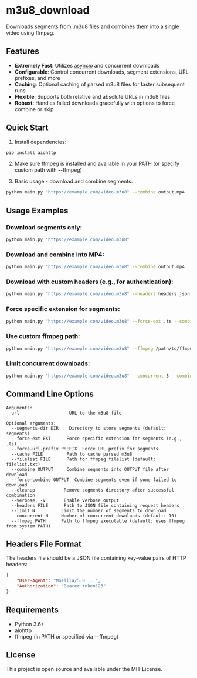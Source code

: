 # m3u8_download

Downloads segments from .m3u8 files and combines them into a single video using ffmpeg.

## Features

- **Extremely Fast**: Utilizes [asyncio](https://docs.python.org/3/library/asyncio.html) and concurrent downloads
- **Configurable**: Control concurrent downloads, segment extensions, URL prefixes, and more
- **Caching**: Optional caching of parsed m3u8 files for faster subsequent runs
- **Flexible**: Supports both relative and absolute URLs in m3u8 files
- **Robust**: Handles failed downloads gracefully with options to force combine or skip

## Quick Start

1. Install dependencies:
```bash
pip install aiohttp
```

2. Make sure ffmpeg is installed and available in your PATH (or specify custom path with --ffmpeg)

3. Basic usage - download and combine segments:
```bash
python main.py "https://example.com/video.m3u8" --combine output.mp4
```

## Usage Examples

### Download segments only:
```bash
python main.py "https://example.com/video.m3u8"
```

### Download and combine into MP4:
```bash
python main.py "https://example.com/video.m3u8" --combine output.mp4
```

### Download with custom headers (e.g., for authentication):
```bash
python main.py "https://example.com/video.m3u8" --headers headers.json --combine output.mp4
```

### Force specific extension for segments:
```bash
python main.py "https://example.com/video.m3u8" --force-ext .ts --combine output.mp4
```

### Use custom ffmpeg path:
```bash
python main.py "https://example.com/video.m3u8" --ffmpeg /path/to/ffmpeg --combine output.mp4
```

### Limit concurrent downloads:
```bash
python main.py "https://example.com/video.m3u8" --concurrent 5 --combine output.mp4
```

## Command Line Options

```
Arguments:
  url                   URL to the m3u8 file

Optional arguments:
  --segments-dir DIR    Directory to store segments (default: segments)
  --force-ext EXT      Force specific extension for segments (e.g., .ts)
  --force-url-prefix PREFIX  Force URL prefix for segments
  --cache FILE         Path to cache parsed m3u8
  --filelist FILE      Path for ffmpeg filelist (default: filelist.txt)
  --combine OUTPUT     Combine segments into OUTPUT file after download
  --force-combine OUTPUT  Combine segments even if some failed to download
  --cleanup           Remove segments directory after successful combination
  --verbose, -v       Enable verbose output
  --headers FILE      Path to JSON file containing request headers
  --limit N          Limit the number of segments to download
  --concurrent N     Number of concurrent downloads (default: 10)
  --ffmpeg PATH      Path to ffmpeg executable (default: uses ffmpeg from system PATH)
```

## Headers File Format

The headers file should be a JSON file containing key-value pairs of HTTP headers:

```json
{
    "User-Agent": "Mozilla/5.0 ...",
    "Authorization": "Bearer token123"
}
```

## Requirements

- Python 3.6+
- aiohttp
- ffmpeg (in PATH or specified via --ffmpeg)

## License

This project is open source and available under the MIT License.